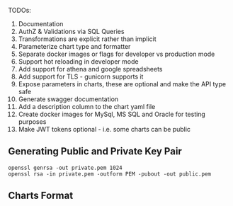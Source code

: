 TODOs:
1. Documentation
1. AuthZ & Validations via SQL Queries
1. Transformations are explicit rather than implicit
1. Parameterize chart type and formatter
1. Separate docker images or flags for developer vs production mode
1. Support hot reloading in developer mode
1. Add support for athena and google spreadsheets
1. Add support for TLS - gunicorn supports it
1. Expose parameters in charts, these are optional and make the API type safe
1. Generate swagger documentation
1. Add a description column to the chart yaml file
1. Create docker images for MySql, MS SQL and Oracle for testing purposes
1. Make JWT tokens optional - i.e. some charts can be public


Generating Public and Private Key Pair
--------------------------------------

```
openssl genrsa -out private.pem 1024
openssl rsa -in private.pem -outform PEM -pubout -out public.pem
```




Charts Format
-------------
